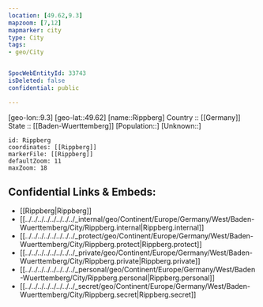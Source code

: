```yaml
---
location: [49.62,9.3] 
mapzoom: [7,12] 
mapmarker: city 
type: City
tags:
- geo/City


SpocWebEntityId: 33743
isDeleted: false
confidential: public

---
```

[geo-lon::9.3] 
[geo-lat::49.62] 
[name::Rippberg] 
Country :: [[Germany]]  
State :: [[Baden-Wuerttemberg]] 
[Population::] 
[Unknown::] 


```leaflet
id: Rippberg
coordinates: [[Rippberg]] 
markerFile: [[Rippberg]] 
defaultZoom: 11 
maxZoom: 18
```


## Confidential Links & Embeds: 
- [[Rippberg|Rippberg]]  
- [[../../../../../../../../_internal/geo/Continent/Europe/Germany/West/Baden-Wuerttemberg/City/Rippberg.internal|Rippberg.internal]] 
- [[../../../../../../../../_protect/geo/Continent/Europe/Germany/West/Baden-Wuerttemberg/City/Rippberg.protect|Rippberg.protect]] 
- [[../../../../../../../../_private/geo/Continent/Europe/Germany/West/Baden-Wuerttemberg/City/Rippberg.private|Rippberg.private]] 
- [[../../../../../../../../_personal/geo/Continent/Europe/Germany/West/Baden-Wuerttemberg/City/Rippberg.personal|Rippberg.personal]] 
- [[../../../../../../../../_secret/geo/Continent/Europe/Germany/West/Baden-Wuerttemberg/City/Rippberg.secret|Rippberg.secret]] 
